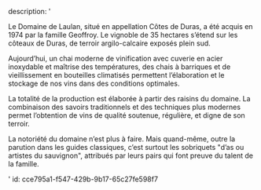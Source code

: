 description: '<p>Le Domaine de Laulan, situé en appellation Côtes de Duras, a été acquis en 1974 par la famille Geoffroy. Le vignoble de 35 hectares s’étend sur les côteaux de Duras, de terroir argilo-calcaire exposés plein sud.</p><p>Aujourd’hui, un chai moderne de vinification avec cuverie en acier inoxydable et maîtrise des températures, des chais à barriques et de vieillissement en bouteilles climatisés permettent l’élaboration et le stockage de nos vins dans des conditions optimales.</p><p>La totalité de la production est élaborée à partir des raisins du domaine. La combinaison des savoirs traditionnels et des techniques plus modernes permet l’obtention de vins de qualité soutenue, régulière, et digne de son terroir.</p><p>La notoriété du domaine n’est plus à faire. Mais quand-même, outre la parution dans les guides classiques, c’est surtout les sobriquets "d’as ou artistes du sauvignon", attribués par leurs pairs qui font preuve du talent de la famille.</p>'
id: cce795a1-f547-429b-9b17-65c27fe598f7
